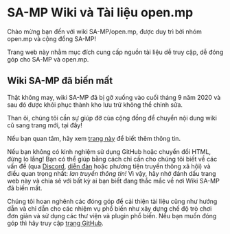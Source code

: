 # SA-MP Wiki và Tài liệu open.mp

Chào mừng bạn đến với wiki SA-MP/open.mp, được duy trì bởi nhóm open.mp và cộng đồng SA-MP!

Trang web này nhằm mục đích cung cấp nguồn tài liệu dễ truy cập, dễ đóng góp cho SA-MP và open.mp.

## Wiki SA-MP đã biến mất

Thật không may, wiki SA-MP đã bị gỡ xuống vào cuối tháng 9 năm 2020 và sau đó được khôi phục thành kho lưu trữ không thể chỉnh sửa.

Than ôi, chúng tôi cần sự giúp đỡ của cộng đồng để chuyển nội dung wiki cũ sang trang mới, tại đây!

Nếu bạn quan tâm, hãy xem [trang này](/docs/meta/Contributing) để biết thêm thông tin.

Nếu bạn không có kinh nghiệm sử dụng GitHub hoặc chuyển đổi HTML, đừng lo lắng! Bạn có thể giúp bằng cách chỉ cần cho chúng tôi biết về các vấn đề (qua [Discord](https://discord.gg/samp), [diễn đàn](https://forum.open.mp) hoặc phương tiện truyền thông xã hội) và điều quan trọng nhất: _lan truyền thông tin!_ Vì vậy, hãy nhớ đánh dấu trang web này và chia sẻ với bất kỳ ai bạn biết đang thắc mắc về nơi Wiki SA-MP đã biến mất.

Chúng tôi hoan nghênh các đóng góp để cải thiện tài liệu cũng như hướng dẫn và chỉ dẫn cho các nhiệm vụ phổ biến như xây dựng chế độ trò chơi đơn giản và sử dụng các thư viện và plugin phổ biến. Nếu bạn muốn đóng góp thì hãy truy cập [trang GitHub](https://github.com/openmultiplayer/web).